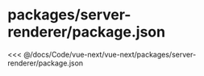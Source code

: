 # packages/server-renderer/package.json

<<< @/docs/Code/vue-next/vue-next/packages/server-renderer/package.json
